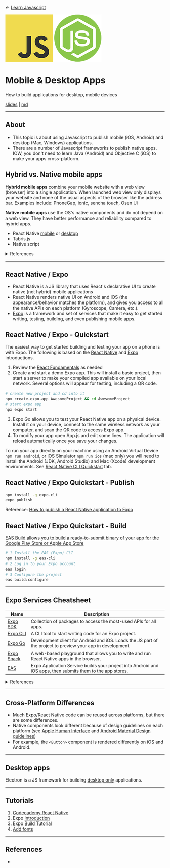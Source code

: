 <!-- paginate: true -->

← [Learn Javascript](../../)

<a href="../../"><img width="150" src="../../assets/img/logos/logo-javascript-150w.png"></a> <a href="../../"><img width="150" src="../../assets/img/logos/logo-node-ltgreen-150w.png"></a>

# Mobile & Desktop Apps

How to build applications for desktop, mobile devices

<span class="slides-small"><a href="slides.html">slides</a> | <a href="mobile.md">md</a></span>

<!--
Presentation comments ...
-->


---

## About

- This topic is about using Javascript to publish mobile (iOS, Android) and desktop (Mac, Windows) applications.
- There are a number of Javascript frameworks to publish native apps. IOW, you don't need to learn Java (Android) and Objective C (iOS) to make your apps cross-platform. 





## Hybrid vs. Native mobile apps

<div class="twocolumn1x2">
<div class="col">

**Hybrid mobile apps** combine your mobile website with a web view (browser) into a single application. When launched web view only displays your website and none of the usual aspects of the browser like the address bar. Examples include: PhoneGap, ionic, sencha touch, Osen Ui

</div>
<div class="col">

**Native mobile apps** use the OS's native components and do not depend on a web view. They have better performance and reliability compared to hybrid apps. 
- React Native [mobile](https://reactnative.dev/) or [desktop](https://microsoft.github.io/react-native-windows/)
- Tabris.js
- Native script


<details class="caption slides-small">
<summary>References</summary>

[Top Javascript Frameworks for Native Mobile Apps 2023](https://medium.com/@adolfokrah/top-javascript-frameworks-for-native-mobile-apps-2019-5e43cc4166df)

</details>

</div>
</div>








---

## React Native / Expo

- React Native is a JS library that uses React's declarative UI to create native (not hybrid) mobile applications
- React Native renders native UI on Android and iOS (the appearance/behavior matches the platform), and gives you access to all the native APIs on each platform (Gyroscope, Camera, etc.).
- [Expo](https://reactnative.dev/docs/environment-setup) is a framework and set of services that make it easy to get started writing, testing, building, and even publishing mobile apps. 



## React Native / Expo - Quickstart

The easiest way to get started building and testing your app on a phone is with Expo. The following is based on the [React Native](https://reactnative.dev/docs/environment-setup?guide=quickstart) and [Expo](https://docs.expo.dev/tutorial/create-your-first-app/) introductions.

1. Review the [React Fundamentals](https://reactnative.dev/docs/intro-react?language=javascript) as needed
2. Create and start a demo Expo app. This will install a basic project, then start a server to make your compiled app available on your local network. Several options will appear for testing, including a QR code.

```bash
# create new project and cd into it
npx create-expo-app AwesomeProject && cd AwesomeProject
# start expo app
npx expo start
```

3. Expo Go allows you to test your React Native app on a physical device. Install it on your device, connect to the same wireless network as your computer, and scan the QR code to access Expo app.
4. To modify your app open App.js and edit some lines. The application will reload automatically once you save your changes.


To run your app directly on your machine using an Android Virtual Device `npm run android`, or iOS Simulator `npm run ios` (mac only) you will need to install the Android (JDK, Android Studio) and Mac (Xcode) development environments. See [React Native CLI Quickstart](https://reactnative.dev/docs/environment-setup?guide=native) tab.






## React Native / Expo Quickstart - Publish

```bash
npm install -g expo-cli
expo publish
```

Reference: [How to publish a React Native application to Expo](https://www.educative.io/answers/how-to-publish-a-react-native-application-to-expo)



## React Native / Expo Quickstart - Build

[EAS Build allows you to build a ready-to-submit binary of your app for the Google Play Store or Apple App Store](https://docs.expo.dev/build/setup/)

```bash
# 1 Install the EAS (Expo) CLI
npm install -g eas-cli
# 2 Log in to your Expo account
eas login
# 3 Configure the project
eas build:configure

```







---

## Expo Services Cheatsheet

Name | Description
--- | ---
[Expo SDK](https://expo.dev/tools) | Collection of packages to access the most-used APIs for all apps.
[Expo CLI](https://docs.expo.dev/more/expo-cli/) | A CLI tool to start writing code for an Expo project.
[Expo Go](https://expo.dev/client) | Development client for Android and iOS. Loads the JS part of the project to preview your app in development.
[Expo Snack](https://snack.expo.dev/) | A web-based playground that allows you to write and run React Native apps in the browser.
[EAS](https://expo.dev/eas) | Expo Application Service builds your project into Android and iOS apps, then submits them to the app stores.


<details class="caption slides-small">
<summary>References</summary>

- [Codecademy cheatsheet](https://www.codecademy.com/learn/learn-react-native/modules/introduction-to-react-native/cheatsheet)
- [A few considerations about Expo](https://adhithiravi.medium.com/building-react-native-apps-expo-or-not-d49770d1f5b8)

</details>





---

## Cross-Platform Differences

- Much Expo/React Native code can be reused across platforms, but there are some differences.
- Native components look different because of design guidelines on each platform (see [Apple Human Interface](https://developer.apple.com/design/human-interface-guidelines/guidelines/overview/) and [Android Material Design guidelines](https://material.io/design))
- For example, the `<Button>` component is rendered differently on iOS and Android.





---

## Desktop apps

Electron is a JS framework for building [desktop only](https://patrickhq.medium.com/react-native-vs-electron-js-what-is-better-for-cross-platform-app-development-9cf64ef399f9) applications.




--- 

## Tutorials

1. [Codecademy React Native](https://www.codecademy.com/learn/learn-react-native)
1. Expo [Introduction](https://docs.expo.dev/tutorial/introduction/)
1. Expo [Build Tutorial](https://docs.expo.dev/build/introduction/)
1. [Add fonts](https://blog.logrocket.com/adding-custom-fonts-react-native/#adding-fonts-the-expo-way)


---

## References

- 